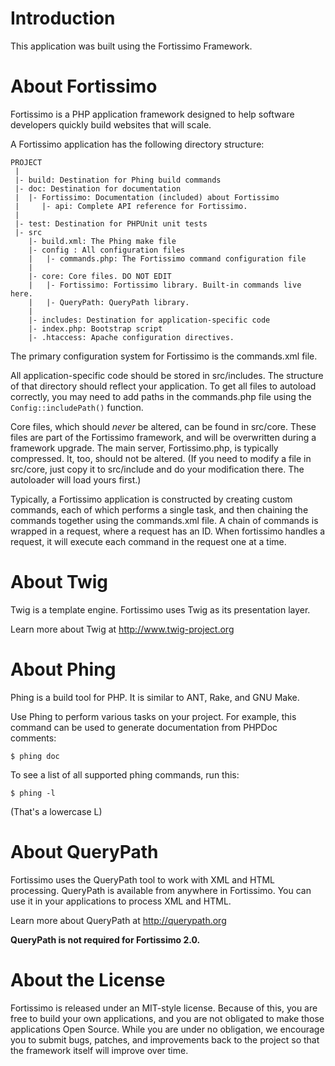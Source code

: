 # Introduction

This application was built using the Fortissimo Framework.

# About Fortissimo

Fortissimo is a PHP application framework designed to help 
software developers quickly build websites that will scale.

A Fortissimo application has the following directory structure:

    PROJECT
     |
     |- build: Destination for Phing build commands
     |- doc: Destination for documentation
     |  |- Fortissimo: Documentation (included) about Fortissimo
     |     |- api: Complete API reference for Fortissimo.
     |
     |- test: Destination for PHPUnit unit tests
     |- src
        |- build.xml: The Phing make file
        |- config : All configuration files
        |   |- commands.php: The Fortissimo command configuration file
        |
        |- core: Core files. DO NOT EDIT
        |   |- Fortissimo: Fortissimo library. Built-in commands live here.
        |   |- QueryPath: QueryPath library.
        |
        |- includes: Destination for application-specific code
        |- index.php: Bootstrap script
        |- .htaccess: Apache configuration directives.

The primary configuration system for Fortissimo is the commands.xml file.

All application-specific code should be stored in src/includes. The structure of that
directory should reflect your application. To get all files to autoload correctly,
you may need to add paths in the commands.php file using the `Config::includePath()` function.

Core files, which should *never* be altered, can be found in src/core. These files
are part of the Fortissimo framework, and will be overwritten during a framework
upgrade. The main server, Fortissimo.php, is typically compressed. It, too, should
not be altered. (If you need to modify a file in src/core, just copy it to src/include
and do your modification there. The autoloader will load yours first.)

Typically, a Fortissimo application is constructed by creating custom commands, 
each of which performs a single task, and then chaining the commands together using
the commands.xml file. A chain of commands is wrapped in a request, where a request
has an ID. When fortissimo handles a request, it will execute each command in the 
request one at a time.

# About Twig

Twig is a template engine. Fortissimo uses Twig as its presentation layer.

Learn more about Twig at http://www.twig-project.org

# About Phing

Phing is a build tool for PHP. It is similar to ANT, Rake, and GNU Make.

Use Phing to perform various tasks on your project. For example, this command
can be used to generate documentation from PHPDoc comments:

    $ phing doc

To see a list of all supported phing commands, run this:

    $ phing -l

(That's a lowercase L)

# About QueryPath

Fortissimo uses the QueryPath tool to work with XML and HTML processing. QueryPath
is available from anywhere in Fortissimo. You can use it in your applications to
process XML and HTML.

Learn more about QueryPath at http://querypath.org

**QueryPath is not required for Fortissimo 2.0.**

# About the License

Fortissimo is released under an MIT-style license. Because of this, you are free
to build your own applications, and you are not obligated to make those
applications Open Source. While you are under no obligation, we encourage
you to submit bugs, patches, and improvements back to the project so that
the framework itself will improve over time.
